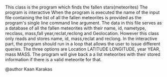 
  This class is the program which finds the fallen stars(meteorites) The
  program is interactive When the program is executed the name of the input
  file containing the list of all the fallen meteorites is provided as the
  program's single line command line argument. The data in this file serves as
  a database of all the fallen meteorites with their name, id, nametype,
  recclass, mass,fall year,reclat,reclong and Geolocation. However this class
  only reads and stores name, id, mass,reclat and reclong. In the interactive
  part, the program should run in a loop that allows the user to issue
  different queries. The three options are Location LATITUDE LONGITUDE, year
  YEAR, mass MASS. The program will give back a a list meteorites with their
  stored information if there is a valid meteorite for that.

  @author Kaan Karakas
